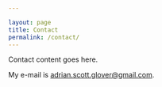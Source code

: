 ```yaml
---

layout: page
title: Contact
permalink: /contact/
---
```


Contact content goes here.

My e-mail is [adrian.scott.glover@gmail.com](mailto:adrian.scott.glover@gmail.com).

